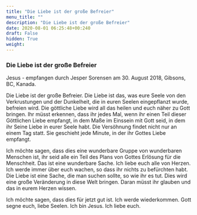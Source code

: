```yaml
---
title: "Die Liebe ist der große Befreier"
menu_title: ""
description: "Die Liebe ist der große Befreier"
date: 2020-08-01 06:25:48+00:240
draft: False
hidden: True
weight:
---
```

### Die Liebe ist der große Befreier

Jesus - empfangen durch Jesper Sorensen am 30. August 2018, Gibsons, BC, Kanada.

Die Liebe ist der große Befreier. Die Liebe ist das, was eure Seele von den Verkrustungen und der Dunkelheit, die in euren Seelen eingepflanzt wurde, befreien wird. Die göttliche Liebe wird all das heilen und euch näher zu Gott bringen. Ihr müsst erkennen, dass ihr jedes Mal, wenn ihr einen Teil dieser Göttlichen Liebe empfangt, in dem Maße im Einssein mit Gott seid, in dem ihr Seine Liebe in eurer Seele habt. Die Versöhnung findet nicht nur an einem Tag statt. Sie geschieht jede Minute, in der ihr Gottes Liebe empfangt.

Ich möchte sagen, dass dies eine wunderbare Gruppe von wunderbaren Menschen ist, ihr seid alle ein Teil des Plans von Gottes Erlösung für die Menschheit. Das ist eine wunderbare Sache. Ich liebe euch alle von Herzen. Ich werde immer über euch wachen, so dass ihr nichts zu befürchten habt. Die Liebe ist eine Sache, die man suchen sollte, so wie ihr es tut. Dies wird eine große Veränderung in diese Welt bringen. Daran müsst ihr glauben und das in eurem Herzen wissen.

Ich möchte sagen, dass dies für jetzt gut ist. Ich werde wiederkommen. Gott segne euch, liebe Seelen. Ich bin Jesus. Ich liebe euch.
